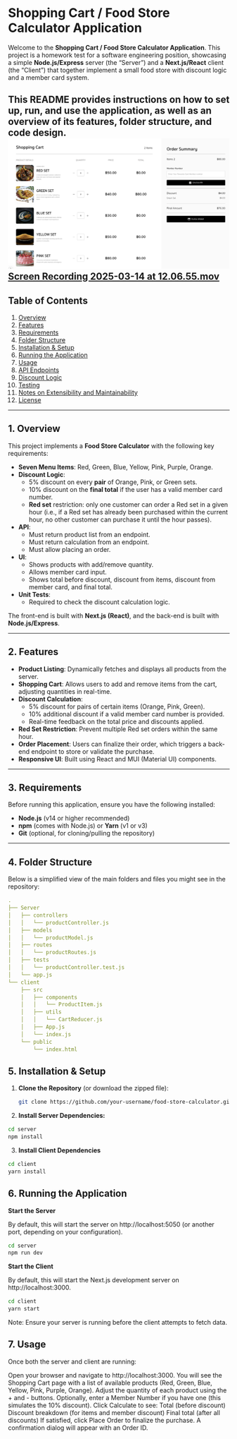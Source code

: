 # Shopping Cart / Food Store Calculator Application

Welcome to the **Shopping Cart / Food Store Calculator Application**. This project is a homework test for a software engineering position, showcasing a simple **Node.js/Express** server (the “Server”) and a **Next.js/React** client (the “Client”) that together implement a small food store with discount logic and a member card system.

This README provides instructions on how to set up, run, and use the application, as well as an overview of its features, folder structure, and code design.
![Screenshot 2025-03-14 at 12.10.47.png](Screenshot%202025-03-14%20at%2012.10.47.png)
[Screen Recording 2025-03-14 at 12.06.55.mov](Screen%20Recording%202025-03-14%20at%2012.06.55.mov)
---

## Table of Contents

1. [Overview](#overview)
2. [Features](#features)
3. [Requirements](#requirements)
4. [Folder Structure](#folder-structure)
5. [Installation & Setup](#installation--setup)
6. [Running the Application](#running-the-application)
7. [Usage](#usage)
8. [API Endpoints](#api-endpoints)
9. [Discount Logic](#discount-logic)
10. [Testing](#testing)
11. [Notes on Extensibility and Maintainability](#notes-on-extensibility-and-maintainability)
12. [License](#license)

---

## 1. Overview

This project implements a **Food Store Calculator** with the following key requirements:

- **Seven Menu Items**: Red, Green, Blue, Yellow, Pink, Purple, Orange.
- **Discount Logic**:
    - 5% discount on every **pair** of Orange, Pink, or Green sets.
    - 10% discount on the **final total** if the user has a valid member card number.
    - **Red set** restriction: only one customer can order a Red set in a given hour (i.e., if a Red set has already been purchased within the current hour, no other customer can purchase it until the hour passes).
- **API**:
    - Must return product list from an endpoint.
    - Must return calculation from an endpoint.
    - Must allow placing an order.
- **UI**:
    - Shows products with add/remove quantity.
    - Allows member card input.
    - Shows total before discount, discount from items, discount from member card, and final total.
- **Unit Tests**:
    - Required to check the discount calculation logic.

The front-end is built with **Next.js (React)**, and the back-end is built with **Node.js/Express**.

---

## 2. Features

- **Product Listing**: Dynamically fetches and displays all products from the server.
- **Shopping Cart**: Allows users to add and remove items from the cart, adjusting quantities in real-time.
- **Discount Calculation**:
    - 5% discount for pairs of certain items (Orange, Pink, Green).
    - 10% additional discount if a valid member card number is provided.
    - Real-time feedback on the total price and discounts applied.
- **Red Set Restriction**: Prevent multiple Red set orders within the same hour.
- **Order Placement**: Users can finalize their order, which triggers a back-end endpoint to store or validate the purchase.
- **Responsive UI**: Built using React and MUI (Material UI) components.

---

## 3. Requirements

Before running this application, ensure you have the following installed:

- **Node.js** (v14 or higher recommended)
- **npm** (comes with Node.js) or **Yarn** (v1 or v3)
- **Git** (optional, for cloning/pulling the repository)

---

## 4. Folder Structure

Below is a simplified view of the main folders and files you might see in the repository:
```yaml
.
├── Server
│   ├── controllers
│   │   └── productController.js
│   ├── models
│   │   └── productModel.js
│   ├── routes
│   │   └── productRoutes.js
│   ├── tests
│   │   └── productController.test.js
│   └── app.js
└── client
    ├── src
    │   ├── components
    │   │   └── ProductItem.js
    │   ├── utils
    │   │   └── CartReducer.js
    │   ├── App.js
    │   └── index.js
    └── public
        └── index.html
```

## 5. Installation & Setup

1. **Clone the Repository** (or download the zipped file):
   ```bash
   git clone https://github.com/your-username/food-store-calculator.git
   ```
2. **Install Server Dependencies:**
  ```bash
  cd server
  npm install
  ```
3. **Install Client Dependencies**
  ```bash
  cd client
  yarn install
  ```
## 6. Running the Application

**Start the Server**

By default, this will start the server on http://localhost:5050 (or another port, depending on your configuration).
```bash
cd server
npm run dev
```

**Start the Client**

By default, this will start the Next.js development server on http://localhost:3000.
```bash
cd client
yarn start
```
Note: Ensure your server is running before the client attempts to fetch data.

## 7. Usage

Once both the server and client are running:

Open your browser and navigate to http://localhost:3000.
You will see the Shopping Cart page with a list of available products (Red, Green, Blue, Yellow, Pink, Purple, Orange).
Adjust the quantity of each product using the + and - buttons.
Optionally, enter a Member Number if you have one (this simulates the 10% discount).
Click Calculate to see:
Total (before discount)
Discount breakdown (for items and member discount)
Final total (after all discounts)
If satisfied, click Place Order to finalize the purchase. A confirmation dialog will appear with an Order ID.
